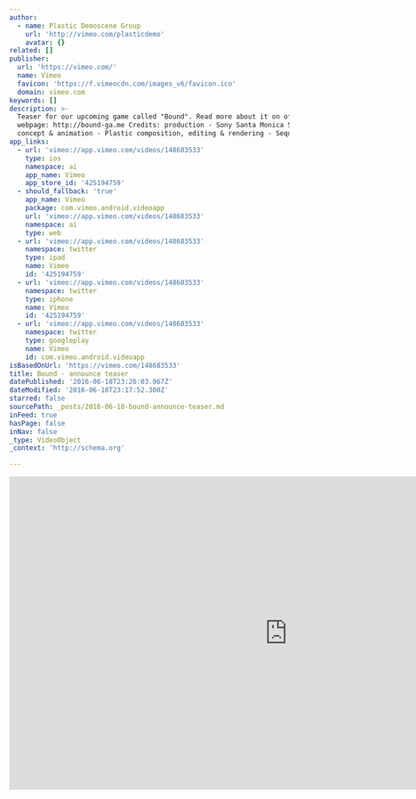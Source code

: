 ```yaml
---
author:
  - name: Plastic Demoscene Group
    url: 'http://vimeo.com/plasticdemo'
    avatar: {}
related: []
publisher:
  url: 'https://vimeo.com/'
  name: Vimeo
  favicon: 'https://f.vimeocdn.com/images_v6/favicon.ico'
  domain: vimeo.com
keywords: []
description: >-
  Teaser for our upcoming game called "Bound". Read more about it on official
  webpage: http://bound-ga.me Credits: production - Sony Santa Monica Studio
  concept & animation - Plastic composition, editing & rendering - Sequence
app_links:
  - url: 'vimeo://app.vimeo.com/videos/148683533'
    type: ios
    namespace: ai
    app_name: Vimeo
    app_store_id: '425194759'
  - should_fallback: 'true'
    app_name: Vimeo
    package: com.vimeo.android.videoapp
    url: 'vimeo://app.vimeo.com/videos/148683533'
    namespace: ai
    type: web
  - url: 'vimeo://app.vimeo.com/videos/148683533'
    namespace: twitter
    type: ipad
    name: Vimeo
    id: '425194759'
  - url: 'vimeo://app.vimeo.com/videos/148683533'
    namespace: twitter
    type: iphone
    name: Vimeo
    id: '425194759'
  - url: 'vimeo://app.vimeo.com/videos/148683533'
    namespace: twitter
    type: googleplay
    name: Vimeo
    id: com.vimeo.android.videoapp
isBasedOnUrl: 'https://vimeo.com/148683533'
title: Bound - announce teaser
datePublished: '2016-06-18T23:26:03.967Z'
dateModified: '2016-06-18T23:17:52.300Z'
starred: false
sourcePath: _posts/2016-06-18-bound-announce-teaser.md
inFeed: true
hasPage: false
inNav: false
_type: VideoObject
_context: 'http://schema.org'

---
```

<iframe src="https://cdn.embedly.com/widgets/media.html?src=https%3A%2F%2Fplayer.vimeo.com%2Fvideo%2F148683533&amp;url=https%3A%2F%2Fvimeo.com%2F148683533&amp;image=http%3A%2F%2Fi.vimeocdn.com%2Fvideo%2F547692902_1280.jpg&amp;key=b7d04c9b404c499eba89ee7072e1c4f7&amp;type=text%2Fhtml&amp;schema=vimeo" width="1000" height="563" scrolling="no" frameborder="0" allowfullscreen="" style=""></iframe>
